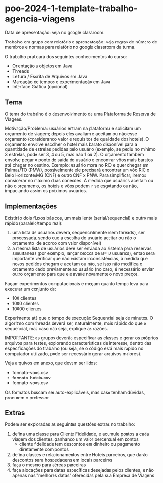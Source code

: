 # poo-2024-1-template-trabalho-agencia-viagens

Data de apresentação: veja no google classroom.

Trabalho em grupo com relatório e apresentação: veja regras de número de membros e normas para relatório no google classroom da turma.

O trabalho praticará dos seguintes conhecimentos do curso:
- Orientação a objetos em Java
- Threads
- Leitura / Escrita de Arquivos em Java
- Marcação de tempos e experimentação em Java
- Interface Gráfica (opcional)

## Tema

O tema do trabalho é o desenvolvimento de uma Plataforma de Reserva de Viagens.

Motivação/Problema: usuários entram na plataforma e solicitam um orçamento de viagem; depois eles avaliam e aceitam ou não esse orçamento (considerando valor e requisitos de qualidade dos hoteis). O orçamento envolve escolher o hotel mais barato disponível para a quantidade de estrelas pedidas pelo usuário (exemplo, se pediu no mínimo 3 estrelas, pode ser 3, 4 ou 5, mas não 1 ou 2). O orçamento também envolve pegar o ponto de saída do usuário e encontrar vôos mais baratos até chegar no destino. Exemplo: usuário mora no RIO e quer chegar em Palmas/TO (PMW), possivelmente ele precisará encontrar um vôo RIO x Belo Horizonte/MG (CNF) e outro CNF x PMW. Para simplificar, iremos considerar no máximo duas conexões. À medida que usuários aceitam ou não o orçamento, os hoteis e vôos podem ir se esgotando ou não, impactando assim os próximos usuários.

## Implementações

Existirão dois fluxos básicos, um mais lento (serial/sequencial) e outro mais rápido (paralelo/tempo real):
1) uma lista de usuários deverá, sequencialmente (sem threads), ser processada, sendo que a escolha do usuário aceitar ou não o orçamento (de acordo com valor disponível)
2) a mesma lista de usuários deve ser enviada ao sistema para reservas simultâneas (por exemplo, lançar blocos de B=10 usuários), então será importante verificar que não existam inconsistências, à medida que novos pedidos chegam e aceitam ou não, se isso não modifica o orçamento dado previamente ao usuário (no caso, é necessário enviar outro orçamento para que ele avalie novamente o novo preço).

Façam experimentos computacionais e meçam quanto tempo leva para executar um conjunto de:
- 100 clientes
- 1000 clientes
- 10000 clientes

Experimente até que o tempo de execução Sequencial seja de minutos. O algoritmo com threads deverá ser, naturalmente, mais rápido do que o sequencial, mas caso não seja, explique as razões.

IMPORTANTE: os grupos deverão especificar as classes e gerar os próprios arquivos para testes, explorando características de interesse, dentro das especificações do trabalho (ou seja, se o código está mais rápido no computador utilizado, pode ser necessário gerar arquivos maiores).

Veja arquivos em anexo, que devem ser lidos:
- formato-voos.csv
- formato-hoteis.csv
- formato-voos.csv

Os formatos buscam ser auto-explicáveis, mas caso tenham dúvidas, procurem o professor.


## Extras

Podem ser exploradas as seguintes questões extras no trabalho:

1. defina uma classe para Cliente Fidelidade, e acumule pontos a cada viagem dos clientes, ganhando um valor percentual em pontos
    * cliente fidelidade tem descontos em dinheiro ou pagamento diretamente com pontos
2. defina classes e relacionamentos entre Hoteis parceiros, que darão descontos para hospedagens em locais parceiros
3. faça o mesmo para aéreas parceiras
4. faça alocações para datas específicas desejadas pelos clientes, e não apenas nas "melhores datas" oferecidas pela sua Empresa de Viagens
 